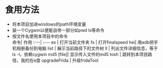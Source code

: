 # 食用方法
- 将本项目加进windows的path环境变量
- 装一个Cygwin以便能自带一部分如pwd ls等命令
- 按文件名使用本项目中的命令<br>
命令| 作用
:---| :---
ex | 打开当前文件夹
fs | 打开finalspeed
hei| 用adb把手机相册备份到电脑
list | 展示当前路径下的文件树
ll | 列出文件详细信息，等于ls -l，依赖cygwin
md5 [file]| 显示传入文件的md5
tosh | 跳转到本项目路径，我的在e盘
upgradeFrida | 升级fridaTool


